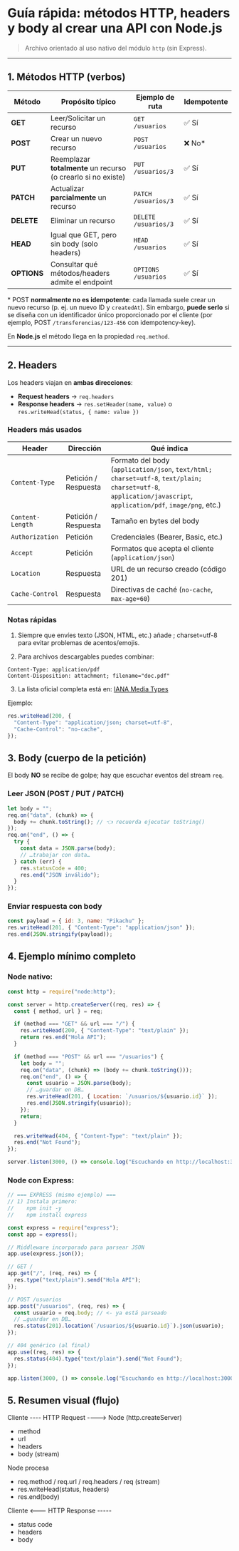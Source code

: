 # Guía rápida: métodos HTTP, headers y body al crear una API con Node.js

> Archivo orientado al uso nativo del módulo `http` (sin Express).

---

## 1. Métodos HTTP (verbos)

| Método      | Propósito típico                                              | Ejemplo de ruta      | Idempotente |
| ----------- | ------------------------------------------------------------- | -------------------- | ----------- |
| **GET**     | Leer/Solicitar un recurso                                     | `GET /usuarios`      | ✅ Sí       |
| **POST**    | Crear un nuevo recurso                                        | `POST /usuarios`     | ❌ No\*     |
| **PUT**     | Reemplazar **totalmente** un recurso (o crearlo si no existe) | `PUT /usuarios/3`    | ✅ Sí       |
| **PATCH**   | Actualizar **parcialmente** un recurso                        | `PATCH /usuarios/3`  | ✅ Sí       |
| **DELETE**  | Eliminar un recurso                                           | `DELETE /usuarios/3` | ✅ Sí       |
| **HEAD**    | Igual que GET, pero sin body (solo headers)                   | `HEAD /usuarios`     | ✅ Sí       |
| **OPTIONS** | Consultar qué métodos/headers admite el endpoint              | `OPTIONS /usuarios`  | ✅ Sí       |

\* POST **normalmente no es idempotente**: cada llamada suele crear un nuevo recurso (p. ej. un nuevo ID y `createdAt`). Sin embargo, **puede serlo** si se diseña con un identificador único proporcionado por el cliente (por ejemplo, POST `/transferencias/123-456` con idempotency-key).

En **Node.js** el método llega en la propiedad `req.method`.

---

## 2. Headers

Los headers viajan en **ambas direcciones**:

- **Request headers** → `req.headers`
- **Response headers** → `res.setHeader(name, value)` o `res.writeHead(status, { name: value })`

### Headers más usados

| Header           | Dirección            | Qué indica                                                                                                                                                     |
| ---------------- | -------------------- | -------------------------------------------------------------------------------------------------------------------------------------------------------------- |
| `Content-Type`   | Petición / Respuesta | Formato del body (`application/json`, `text/html; charset=utf-8`, `text/plain; charset=utf-8`, `application/javascript`, `application/pdf`, `image/png`, etc.) |
| `Content-Length` | Petición / Respuesta | Tamaño en bytes del body                                                                                                                                       |
| `Authorization`  | Petición             | Credenciales (Bearer, Basic, etc.)                                                                                                                             |
| `Accept`         | Petición             | Formatos que acepta el cliente (`application/json`)                                                                                                            |
| `Location`       | Respuesta            | URL de un recurso creado (código 201)                                                                                                                          |
| `Cache-Control`  | Respuesta            | Directivas de caché (`no-cache`, `max-age=60`)                                                                                                                 |

### Notas rápidas

1. Siempre que envíes texto (JSON, HTML, etc.) añade ; charset=utf-8 para evitar problemas de acentos/emojis.

2. Para archivos descargables puedes combinar:

```http
Content-Type: application/pdf
Content-Disposition: attachment; filename="doc.pdf"
```

3. La lista oficial completa está en: [IANA Media Types](https://www.iana.org/assignments/media-types/media-types.xhtml)

Ejemplo:

```js
res.writeHead(200, {
  "Content-Type": "application/json; charset=utf-8",
  "Cache-Control": "no-cache",
});
```

## 3. Body (cuerpo de la petición)

El body **NO** se recibe de golpe; hay que escuchar eventos del stream `req`.

### Leer JSON (POST / PUT / PATCH)

```js
let body = "";
req.on("data", (chunk) => {
  body += chunk.toString(); // 👈 recuerda ejecutar toString()
});
req.on("end", () => {
  try {
    const data = JSON.parse(body);
    // …trabajar con data…
  } catch (err) {
    res.statusCode = 400;
    res.end("JSON inválido");
  }
});
```

### Enviar respuesta con body

```js
const payload = { id: 3, name: "Pikachu" };
res.writeHead(201, { "Content-Type": "application/json" });
res.end(JSON.stringify(payload));
```

## 4. Ejemplo mínimo completo

### Node nativo:

```js
const http = require("node:http");

const server = http.createServer((req, res) => {
  const { method, url } = req;

  if (method === "GET" && url === "/") {
    res.writeHead(200, { "Content-Type": "text/plain" });
    return res.end("Hola API");
  }

  if (method === "POST" && url === "/usuarios") {
    let body = "";
    req.on("data", (chunk) => (body += chunk.toString()));
    req.on("end", () => {
      const usuario = JSON.parse(body);
      // …guardar en DB…
      res.writeHead(201, { Location: `/usuarios/${usuario.id}` });
      res.end(JSON.stringify(usuario));
    });
    return;
  }

  res.writeHead(404, { "Content-Type": "text/plain" });
  res.end("Not Found");
});

server.listen(3000, () => console.log("Escuchando en http://localhost:3000"));
```

### Node con Express:

```js
// === EXPRESS (mismo ejemplo) ===
// 1) Instala primero:
//    npm init -y
//    npm install express

const express = require("express");
const app = express();

// Middleware incorporado para parsear JSON
app.use(express.json());

// GET /
app.get("/", (req, res) => {
  res.type("text/plain").send("Hola API");
});

// POST /usuarios
app.post("/usuarios", (req, res) => {
  const usuario = req.body; // <- ya está parseado
  // …guardar en DB…
  res.status(201).location(`/usuarios/${usuario.id}`).json(usuario);
});

// 404 genérico (al final)
app.use((req, res) => {
  res.status(404).type("text/plain").send("Not Found");
});

app.listen(3000, () => console.log("Escuchando en http://localhost:3000"));
```

## 5. Resumen visual (flujo)

Cliente ---- HTTP Request ----> Node (http.createServer)

- method
- url
- headers
- body (stream)

Node procesa

- req.method / req.url / req.headers / req (stream)
- res.writeHead(status, headers)
- res.end(body)

Cliente <--- HTTP Response -----

- status code
- headers
- body
